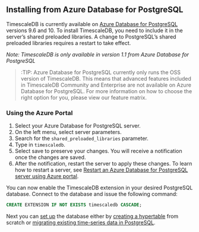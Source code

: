 ## Installing from Azure Database for PostgreSQL

TimescaleDB is currently available on [Azure Database for PostgreSQL][azure-postgresql] versions 9.6 and 10. To install TimescaleDB, you need to include it in the server’s shared preloaded libraries. A change to PostgreSQL’s shared preloaded libraries requires a restart to take effect.

*Note: TimescaleDB is only available in version 1.1 from Azure Database for PostgreSQL*

>:TIP: Azure Database for PostgreSQL currently only runs the OSS version of TimescaleDB. This means that advanced features included in TimescaleDB Community and Enterprise are not available on Azure Database for PostgreSQL. For more information on how to choose the right option for you, please view our feature matrix.

### Using the Azure Portal
1. Select your Azure Database for PostgreSQL server.
1. On the left menu, select server parameters.
1. Search for the `shared_preloaded_libraries` parameter.
1. Type in `timescaledb`.
1. Select save to preserve your changes. You will receive a notification once the changes are saved.
1. After the notification, restart the server to apply these changes. To learn how to restart a server, see [Restart an Azure Database for PostgreSQL server using Azure portal][azure-restart].

You can now enable the TimescaleDB extension in your desired PostgreSQL database. Connect to the database and issue the following command:

```sql
CREATE EXTENSION IF NOT EXISTS timescaledb CASCADE;
```

Next you can [set up][setup] the database either by [creating a hypertable][create-hypertable] from scratch or [migrating existing time-series data in PostgreSQL][migrate-data].


[azure-postgresql]: https://azure.microsoft.com/en-us/services/postgresql/
[azure-restart]: https://docs.microsoft.com/en-us/azure/postgresql/howto-restart-server-portal
[setup]: /getting-started/setup
[create-hypertable]: /getting-started/creating-hypertables
[migrate-data]: /getting-started/migrating-data
